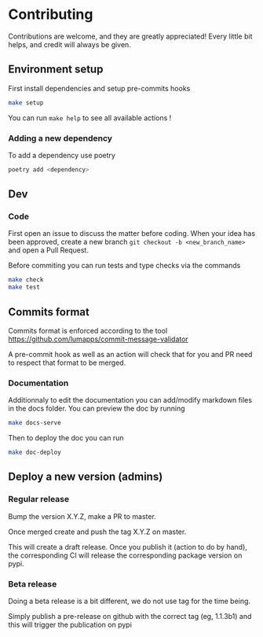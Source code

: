 # Contributing

Contributions are welcome, and they are greatly appreciated! Every little bit helps, and credit will always be given.

## Environment setup

First install dependencies and setup pre-commits hooks

```bash
make setup
```

You can run `make help` to see all available actions !

### Adding a new dependency

To add a dependency use poetry

```bash
poetry add <dependency>
```

## Dev

### Code

First open an issue to discuss the matter before coding.
When your idea has been approved, create a new branch `git checkout -b <new_branch_name>` and open a Pull Request.

Before commiting you can run tests and type checks via the commands

```bash
make check
make test
```

## Commits format

Commits format is enforced according to the tool https://github.com/lumapps/commit-message-validator

A pre-commit hook as well as an action will check that for you and PR need to respect that format to be merged.

### Documentation

Additionnaly to edit the documentation you can add/modify markdown files in the docs folder.
You can preview the doc by running 

```bash
make docs-serve
```

Then to deploy the doc you can run

```bash
make doc-deploy
```


## Deploy a new version (admins)


### Regular release

Bump the version X.Y.Z, make a PR to master.

Once merged create and push the tag X.Y.Z on master. 

This will create a draft release. Once you publish it (action to do by hand),
the corresponding CI will release the corresponding package version on pypi.

### Beta release

Doing a beta release is a bit different, we do not use tag for the time being.

Simply publish a pre-release on github with the correct tag (eg, 1.1.3b1) and this will trigger the publication on pypi